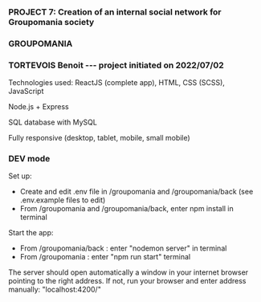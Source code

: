 ### PROJECT 7: Creation of an internal social network for Groupomania society

### GROUPOMANIA

### TORTEVOIS Benoit --- project initiated on 2022/07/02

Technologies used: ReactJS (complete app), HTML, CSS (SCSS), JavaScript

Node.js + Express

SQL database with MySQL

Fully responsive (desktop, tablet, mobile, small mobile)

### DEV mode

Set up:

- Create and edit .env file in /groupomania and /groupomania/back (see .env.example files to edit)
- From /groupomania and /groupomania/back, enter npm install in terminal

Start the app:

- From /groupomania/back : enter "nodemon server" in terminal
- From /groupomania : enter "npm run start" terminal

The server should open automatically a window in your internet browser pointing to the right address. If not, run your browser and enter address manually: "localhost:4200/"
